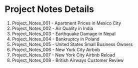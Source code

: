 # Project Notes Details
01. Project_Notes_001 - Apartment Prices in Mexico City
02. Project_Notes_002 - Air Quality in India
03. Project_Notes_003 - Earthquake Damage in Nepal
04. Project_Notes_004 - Bankruptcy in Poland
05. Project_Notes_005 - United States Small Business Owners
06. Project_Notes_006 - New York City Airbnb
07. Project_Notes_007 - New York City Airbnb Reload
08. Project_Notes_008 - British Airways Customer Review